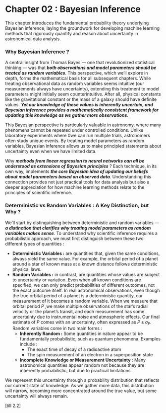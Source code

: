 # Chapter 02 : Bayesian Inference
This chapter introduces the fundamental probability theory underlying Bayesian inference, laying the groundwork for developing machine learning methods that rigorously quantify and reason about uncertainty in astronomical data analysis.

### Why Bayesian Inference ?
A central insight from Thomas Bayes — one that revolutionized statistical thinking — was that ***both observations and model parameters should be treated as random variables***. This perspective, which we’ll explore in depth, forms the mathematical basis for all subsequent chapters.
While treating observational data as random variables seems intuitive (our measurements always have uncertainty), extending this treatment to model parameters might initially seem counterintuitive.
After all, physical constants like the gravitational constant or the mass of a galaxy should have definite values. ***Yet our knowledge of these values is inherently uncertain, and Bayesian inference provides a mathematically consistent framework for updating this knowledge as we gather more observations***.

This Bayesian perspective is particularly valuable in astronomy, where many phenomena cannot be repeated under controlled conditions. Unlike laboratory experiments where 0we can run multiple trials, astronomers often study unique events. By treating model parameters as random variables, Bayesian inference allows us to make principled statements about uncertainty even when we have limited data.

Why ***methods from linear regression to neural networks can all be understood as extensions of Bayesian principles*** ? Each technique, in its own way, implements ***the core Bayesian idea of updating our beliefs about model parameters based on observed data***. Understanding this connection provides not just practical tools for data analysis but also a deeper appreciation for how machine learning methods relate to the principles of scientific inference.

### Deterministic vs Random Variables : A Key Distinction, but Why ?
We’ll start by distinguishing between deterministic and random variables — ***a distinction that clarifies why treating model parameters as random variables makes sense***. To understand why scientific inference requires a probabilistic approach, we must first distinguish between these two different types of quantities :
* **Deterministic Variables :** are quantities that, given the same conditions, always yield the same value. For example, the orbital period of a planet around a star of known mass at a known distance follows deterministic physical laws.
* **Random Variables :** in contrast, are quantities whose values are subject to uncertainty or variation. Even when all known conditions are specified, we can only predict probabilities of different outcomes, not the exact outcome itself. In real astronomical observations, even though the true orbital period of a planet is a deterministic quantity, our measurement of it becomes a random variable. When we measure that orbital period $P$ ,we make multiple observations of the star’s radial velocity or the planet’s transit, and each measurement has some uncertainty due to instrumental noise and atmospheric effects. Our final estimate of $P$ comes with an uncertainty, often expressed as $P ± σ_P$. Random variables come in two main forms :
   * **Inherently Random :** Some quantities in nature appear to be fundamentally probabilistic, such as quantum phenomena. Examples include :
      * The exact time of decay of a radioactive atom
      * The spin measurement of an electron in a superposition state
   * **Incomplete Knowledge or Measurement Uncertainty :** Many astronomical quantities appear random not because they are inherently probabilistic, but due to practical limitations.

We represent this uncertainty through a probability distribution that reflects our current state of knowledge. As we gather more data, this distribution will narrow, becoming more concentrated around the true value, but some uncertainty will always remain.

[till 2.2]
